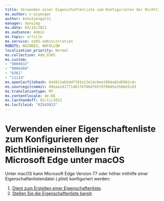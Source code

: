 ```yaml
---
title: Verwenden einer Eigenschaftenliste zum Konfigurieren der Richtlinieneinstellungen für Microsoft Edge unter macOS
ms.author: v-aiyengar
author: AshaIyengar21
manager: dansimp
ms.date: 03/24/2021
ms.audience: Admin
ms.topic: article
ms.service: o365-administration
ROBOTS: NOINDEX, NOFOLLOW
localization_priority: Normal
ms.collection: Adm_O365
ms.custom:
- "9004632"
- "9006494"
- "8361"
- "11114"
ms.openlocfilehash: 644913ab5ddf191e13e14c0ee2984a82d0982c4c
ms.sourcegitcommit: 49eaa1417714617d768df85fd79b65e35b6e5c83
ms.translationtype: MT
ms.contentlocale: de-DE
ms.lasthandoff: 02/11/2022
ms.locfileid: "62543923"
---
```

# <a name="use-a-property-list-to-configure-the-policy-settings-for-microsoft-edge-on-macos"></a>Verwenden einer Eigenschaftenliste zum Konfigurieren der Richtlinieneinstellungen für Microsoft Edge unter macOS

Unter macOS kann Microsoft Edge Version 77 oder höher mithilfe einer Eigenschaftenlistendatei (.plist) konfiguriert werden:

1. [Dient zum Erstellen einer Eigenschaftenliste](https://go.microsoft.com/fwlink/?linkid=2134726).
1. [Stellen Sie die Eigenschaftenliste bereit](https://go.microsoft.com/fwlink/?linkid=2134727).
